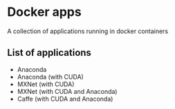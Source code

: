 # Docker apps
A collection of applications running in docker containers

## List of applications
- Anaconda
- Anaconda (with CUDA)
- MXNet (with CUDA)
- MXNet (with CUDA and Anaconda)
- Caffe (with CUDA and Anaconda)
